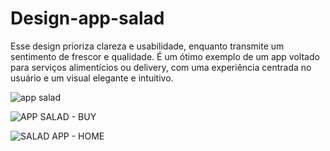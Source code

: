 # Design-app-salad
Esse design prioriza clareza e usabilidade, enquanto transmite um sentimento de frescor e qualidade. É um ótimo exemplo de um app voltado para serviços alimentícios ou delivery, com uma experiência centrada no usuário e um visual elegante e intuitivo.

![app salad](https://github.com/user-attachments/assets/b46eff51-fcad-445b-aa67-e31bca447d4c)

![APP SALAD - BUY ](https://github.com/user-attachments/assets/a51274a1-cf2f-4302-87eb-a1d7e24f2de9)

![SALAD APP - HOME](https://github.com/user-attachments/assets/fd076116-4d7d-438d-9159-bc57698bb345)

